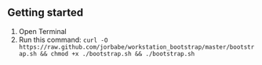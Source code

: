 ## Getting started

1.  Open Terminal
2. Run this command: `curl -O https://raw.github.com/jorbabe/workstation_bootstrap/master/bootstrap.sh && chmod +x ./bootstrap.sh && ./bootstrap.sh`